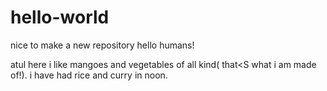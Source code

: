 # hello-world
nice to make a new repository
hello humans!

atul here i like mangoes and vegetables of all kind( that<S what i am made of!).
i have had rice and curry in noon.
